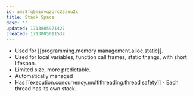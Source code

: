 ```yaml
---
id: amz8fg5miovqzorc23auu2c
title: Stack Space
desc: ''
updated: 1713805971427
created: 1713805011532
---
```


- Used for [[programming.memory management.alloc.static]].
- Used for local variables, function call frames, static thangs, with short lifespan.
- Limited size, more predictable.
- Automatically managed
- Has [[execution.concurrency.multithreading.thread safety]] - Each thread has its own stack.
